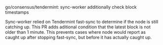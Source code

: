 go/consensus/tendermint: sync-worker additionally check block timestamps

Sync-worker relied on Tendermint fast-sync to determine if the node is still
catching up. This PR adds aditional condition that the latest block is not
older than 1 minute. This prevents cases where node would report as caught up
after stopping fast-sync, but before it has actually caught up.
